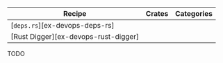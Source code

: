 | Recipe | Crates | Categories |
|--------|--------|------------|
| [`deps.rs`][ex-devops-deps-rs] |  |  |
| [Rust Digger][ex-devops-rust-digger] |  |  |

<div class="hidden">
TODO
</div>
